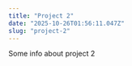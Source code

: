 ```yaml
---
title: "Project 2"
date: "2025-10-26T01:56:11.047Z"
slug: "project-2"
---
```



Some info about project 2

